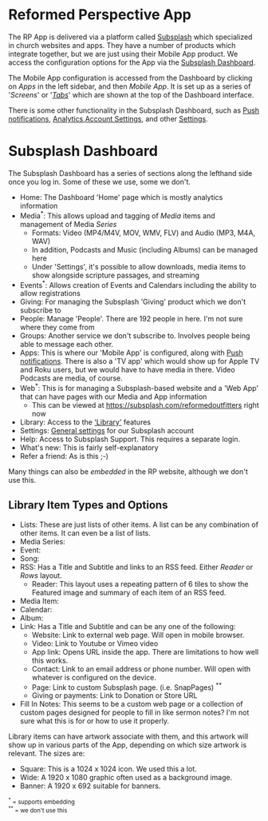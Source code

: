 # Reformed Perspective App

The RP App is delivered via a platform called [Subsplash](https://www.subsplash.com/) which specialized in church websites and apps. They have a number of products which integrate together, but we are just using their Mobile App product. We access the configuration options for the App via the [Subsplash Dashboard](https://dashboard.subsplash.com).

The Mobile App configuration is accessed from the Dashboard by clicking on *Apps* in the left sidebar, and then *Mobile App*. It is set up as a series of '*Screens*' or '[*Tabs*](home.md#bottom-buttons-tabs)' which are shown at the top of the Dashboard interface.

There is some other functionality in the Subsplash Dashboard, such as [Push notifications](pushnotifications.md), [Analytics](analytics.md),[Account Settings](account.md), and other [Settings](settings.md).

# Subsplash Dashboard

The Subsplash Dashboard has a series of sections along the lefthand side once you log in. Some of these we use, some we don't.

- Home: The Dashboard 'Home' page which is mostly analytics information
- Media<sup>\*</sup>: This allows upload and tagging of *Media* items and management of Media *Series*
    - Formats: Video (MP4/M4V, MOV, WMV, FLV) and Audio (MP3, M4A, WAV)
    - In addition, Podcasts and Music (including Albums) can be managed here
    - Under 'Settings', it's possible to allow downloads, media items to show alongside scripture passages, and streaming
- Events<sup>\*</sup>: Allows creation of Events and Calendars including the ability to allow registrations
- Giving: For managing the Subsplash 'Giving' product which we don't subscribe to
- People: Manage 'People'. There are 192 people in here. I'm not sure where they come from
- Groups: Another service we don't subscribe to. Involves people being able to message each other.
- Apps: This is where our 'Mobile App' is configured, along with [Push notifications](pushnotifications.md). There is also a 'TV app' which would show up for Apple TV and Roku users, but we would have to have media in there. Video Podcasts are media, of course.
- Web<sup>\*</sup>: This is for managing a Subsplash-based website and a 'Web App' that can have pages with our Media and App information
    - This can be viewed at https://subsplash.com/reformedoutfitters right now
- Library: Access to the ['Library'](index.md#library-item-types-and-options) features
- Settings: [General settings](settings.md) for our Subsplash account
- Help: Access to Subsplash Support. This requires a separate login.
- What's new: This is fairly self-explanatory
- Refer a friend: As is this ;-)

Many things can also be *embedded* in the RP website, although we don't use this.

## Library Item Types and Options

- Lists: These are just lists of other items. A list can be any combination of other items. It can even be a list of lists.
- Media Series:
- Event:
- Song:
- RSS: Has a Title and Subtitle and links to an RSS feed. Either *Reader* or *Rows* layout.
    - Reader: This layout uses a repeating pattern of 6 tiles to show the Featured image and summary of each item of an RSS feed.
- Media Item:
- Calendar:
- Album:
- Link: Has a Title and Subtitle and can be any one of the following:
    - Website: Link to external web page. Will open in mobile browser.
    - Video: Link to Youtube or Vimeo video
    - App link: Opens URL inside the app. There are limitations to how well this works.
    - Contact: Link to an email address or phone number. Will open with whatever is configured on the device.
    - Page: Link to custom Subsplash page. (i.e. SnapPages) <sup>\**</sup>
    - Giving or payments: Link to Donation or Store URL
- Fill In Notes: This seems to be a custom web page or a collection of custom pages designed for people to fill in like sermon notes? I'm not sure what this is for or how to use it properly.

Library items can have artwork associate with them, and this artwork will show up in various parts of the App, depending on which size artwork is relevant. The sizes are:

- Square: This is a 1024 x 1024 icon. We used this a lot.
- Wide: A 1920 x 1080 graphic often used as a background image.
- Banner: A 1920 x 692 suitable for banners.

<sub><sup>\*</sup> = supports embedding</sub><br>
<sub><sup>\**</sup> = we don't use this</sub>
